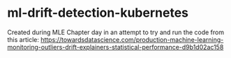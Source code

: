 # ml-drift-detection-kubernetes
Created during MLE Chapter day in an attempt to try and run the code from this article: https://towardsdatascience.com/production-machine-learning-monitoring-outliers-drift-explainers-statistical-performance-d9b1d02ac158
